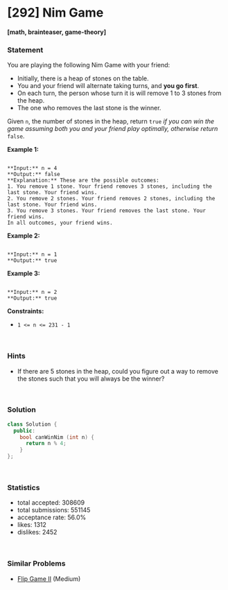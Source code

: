 # [292] Nim Game

**[math, brainteaser, game-theory]**

### Statement

You are playing the following Nim Game with your friend:

* Initially, there is a heap of stones on the table.
* You and your friend will alternate taking turns, and **you go first**.
* On each turn, the person whose turn it is will remove 1 to 3 stones from the heap.
* The one who removes the last stone is the winner.



Given `n`, the number of stones in the heap, return `true` *if you can win the game assuming both you and your friend play optimally, otherwise return* `false`.


**Example 1:**

```

**Input:** n = 4
**Output:** false
**Explanation:** These are the possible outcomes:
1. You remove 1 stone. Your friend removes 3 stones, including the last stone. Your friend wins.
2. You remove 2 stones. Your friend removes 2 stones, including the last stone. Your friend wins.
3. You remove 3 stones. Your friend removes the last stone. Your friend wins.
In all outcomes, your friend wins.

```

**Example 2:**

```

**Input:** n = 1
**Output:** true

```

**Example 3:**

```

**Input:** n = 2
**Output:** true

```

**Constraints:**
* `1 <= n <= 231 - 1`


<br>

### Hints

- If there are 5 stones in the heap, could you figure out a way to remove the stones such that you will always be the winner?

<br>

### Solution

```cpp
class Solution {
  public:
    bool canWinNim (int n) {
      return n % 4;
    }
};
```

<br>

### Statistics

- total accepted: 308609
- total submissions: 551145
- acceptance rate: 56.0%
- likes: 1312
- dislikes: 2452

<br>

### Similar Problems

- [Flip Game II](https://leetcode.com/problems/flip-game-ii) (Medium)

